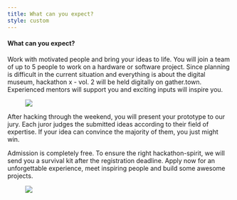 ```yaml
---
title: What can you expect?
style: custom
---
```


<div class="subsection">
<div class="section-text colored">
<h4 class="accent-tc">What can you expect?</h4>
<p>
Work with motivated people and bring your ideas to life. You will join a team of up to 5 people to work on a hardware or software project. Since planning is difficult in the current situation and everything is about the digital museum, hackathon x - vol. 2 will be held digitally on gather.town. Experienced mentors will support you and exciting inputs will inspire you.
</p>
</div>
<figure class="section-image">
<image src="/assets/images/about/pepper.jpg" />
</figure>
</div>

<div class="subsection">
<div class="section-text colored">
<p>
After hacking through the weekend, you will present your prototype to our jury. Each juror judges the submitted ideas according to their field of expertise. If your idea can convince the majority of them, you just might win.
</p>
<p>
Admission is completely free. To ensure the right hackathon-spirit, we will send you a survival kit after the registration deadline. Apply now for an unforgettable experience, meet inspiring people and build some awesome projects.
</p>
</div>
<figure class="section-image">
<image src="/assets/images/about/ping.jpg" />
</figure>
</div>
